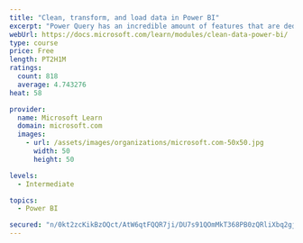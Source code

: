 ```yaml
---
title: "Clean, transform, and load data in Power BI"
excerpt: "Power Query has an incredible amount of features that are dedicated to helping you clean and prepare your data for analysis. You will learn how to simplify a complicated model, change data types, rename objects, and pivot data. You will also learn how to profile columns so that you know which columns have the valuable data that you’re seeking for deeper analytics."
webUrl: https://docs.microsoft.com/learn/modules/clean-data-power-bi/
type: course
price: Free
length: PT2H1M
ratings:
  count: 818
  average: 4.743276
heat: 58

provider:
  name: Microsoft Learn
  domain: microsoft.com
  images:
    - url: /assets/images/organizations/microsoft.com-50x50.jpg
      width: 50
      height: 50

levels:
  - Intermediate

topics:
  - Power BI

secured: "n/0kt2zcKikBzOQct/AtW6qtFQQR7ji/DU7s91QOmMkT368PB0zQRliXbq2gji5bL4geDThZm4wJDKfDEoGgY7L1sZIfXpY7YccU1w5g7JSnknb9us/F/TW/UyvhgVHd023dtlmu9gVOEZ1hEoiWFUKC3saINJifyxJ7aagOlfG+m36sMoAVBvaLwXA2aHPtD3aQ3oRjgbCMiqsQZBoC9H9Fp+VSrem0l1HnGHyUugzvPQEhDT+j9smrBFgNGeVB8QRKd6nV1v9HRAKtFC7jcQW6fODf/yHzJiVGnnlH7e7NzbccyKs0+4SccOlKhIimI2NgZ/oFy4Q9xMudCexyuDAZnLbPTYmOq0LQddVdp75Tb2KGF6pzFk0co6JybokFmUdfn+2HDNHftJA3gQTkFfK5yrHt/Y82B4f6vkR0kn4=;bIAupttOxH7RDqW/OMBfkg=="
---
```


